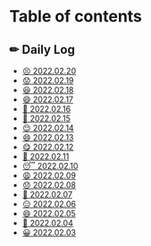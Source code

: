 # Table of contents

## ✏ Daily Log

* [😣 2022.02.20](README.md)
* [😟 2022.02.19](<README (3).md>)
* [😆 2022.02.18](<README (5).md>)
* [😄 2022.02.17](<README (5) (1).md>)
* [🙁 2022.02.16](<README (4).md>)
* [🙂 2022.02.15](<README (2).md>)
* [😌 2022.02.14](<README (3) (1).md>)
* [😄 2022.02.13](<README (2) (1).md>)
* [😋 2022.02.12](<README (2) (1) (1).md>)
* [🥱 2022.02.11](<README (3) (1) (1).md>)
* [😴 2022.02.10](daily-log/2022.02.10.md)
* [😩 2022.02.09](<README (3) (1) (1) (1).md>)
* [😞 2022.02.08](<README (2) (1) (1) (1).md>)
* [🙂 2022.02.07](<README (1).md>)
* [😑 2022.02.06](<README (1) (1).md>)
* [😄 2022.02.05](<README (1) (1) (1).md>)
* [🙂 2022.02.04](daily-log/2022.02.04.md)
* [😀 2022.02.03](daily-log/2022.02.03.md)
